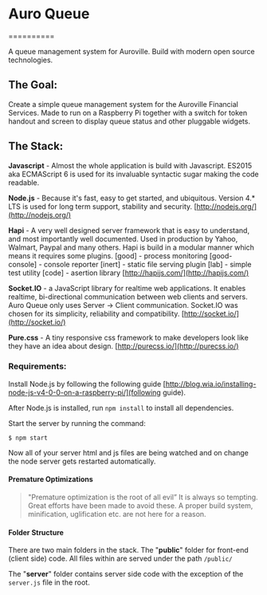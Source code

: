 # Auro Queue
==========

A queue management system for Auroville. Build with modern open source technologies. 

## The Goal:
Create a simple queue management system for the Auroville Financial Services. Made to run on a Raspberry Pi together with a switch for token handout and screen to display queue status and other pluggable widgets. 

## The Stack:

**Javascript** - Almost the whole application is build with Javascript. ES2015 aka ECMAScript 6 is used for its invaluable syntactic sugar making the code readable.

**Node.js** - Because it's fast, easy to get started, and ubiquitous. Version 4.* LTS is used for long term support, stability and security.
[http://nodejs.org/](http://nodejs.org/)

**Hapi** - A very well designed server framework that is easy to understand, and most importantly well documented.  Used in production by Yahoo, Walmart, Paypal and many others. 
Hapi is build in a modular manner which means it requires some plugins.
[good] - process monitoring
[good-console] - console reporter
[inert] - static file serving plugin
[lab] - simple test utility
[code] - asertion library
[http://hapijs.com/](http://hapijs.com/)

**Socket.IO** - a JavaScript library for realtime web applications. It enables realtime, bi-directional communication between web clients and servers. Auro Queue only uses Server -> Client communication. Socket.IO was chosen for its simplicity, reliability and compatibility. 
[http://socket.io/](http://socket.io/)

**Pure.css** - A tiny responsive css framework to make developers look like they have an idea about design.
[http://purecss.io/](http://purecss.io/)


### Requirements:
Install Node.js by following the following guide [http://blog.wia.io/installing-node-js-v4-0-0-on-a-raspberry-pi/](following guide).

After Node.js is installed, run `npm install` to install all dependencies.


Start the server by running the command:
```
$ npm start
```

Now all of your server html and js files are being watched and on change the node server gets restarted automatically.

#### Premature Optimizations
> "Premature optimization is the root of all evil”
It is always so tempting. Great efforts have been made to avoid these. A proper build system, minification, uglification etc. are not here for a reason.


#### Folder Structure
There are two main folders in the stack. The "**public**" folder for front-end (client side) code. All files within are served under the path `/public/`

The "**server**" folder contains server side code with the exception of the `server.js` file in the root.